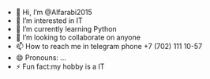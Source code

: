 - 👋 Hi, I’m @Alfarabi2015
- 👀 I’m interested in IT
- 🌱 I’m currently learning Python
- 💞️ I’m looking to collaborate on anyone
- 📫 How to reach me in telegram phone +7 (702) 111 10-57
- 😄 Pronouns: ...
- ⚡ Fun fact:my hobby is a IT

<!---
Alfarabi2015/Alfarabi2015 is a ✨ special ✨ repository because its `README.md` (this file) appears on your GitHub profile.
You can click the Preview link to take a look at your changes.
--->
